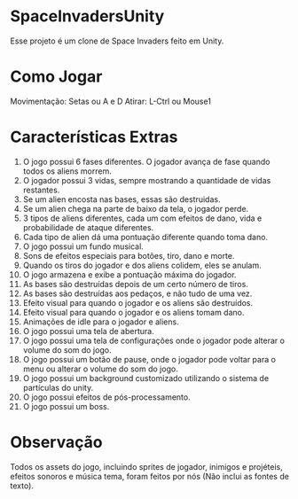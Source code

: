 # SpaceInvadersUnity

Esse projeto é um clone de Space Invaders feito em Unity.

# Como Jogar

Movimentação: Setas ou A e D
Atirar: L-Ctrl ou Mouse1

# Características Extras

1. O jogo possui 6 fases diferentes. O jogador avança de fase quando todos os aliens morrem.
2. O jogador possui 3 vidas, sempre mostrando a quantidade de vidas restantes.
3. Se um alien encosta nas bases, essas são destruidas.
4. Se um alien chega na parte de baixo da tela, o jogador perde.
5. 3 tipos de aliens diferentes, cada um com efeitos de dano, vida e probabilidade de ataque diferentes. 
6. Cada tipo de alien dá uma pontuação diferente quando toma dano.
7. O jogo possui um fundo musical.
8. Sons de efeitos especiais para botões, tiro, dano e morte.
9. Quando os tiros do jogador e dos aliens colidem, eles se anulam.
10. O jogo armazena e exibe a pontuação máxima do jogador.
11. As bases são destruídas depois de um certo número de tiros.
12. As bases são destruídas aos pedaços, e não tudo de uma vez.
13. Efeito visual para quando o jogador e os aliens são destruídos.
14. Efeito visual para quando o jogador e os aliens tomam dano.
15. Animações de idle para o jogador e aliens.
16. O jogo possui uma tela de abertura.
17. O jogo possui uma tela de configurações onde o jogador pode alterar o volume do som do jogo.
18. O jogo possui um botão de pause, onde o jogador pode voltar para o menu ou alterar o volume do som do jogo.
19. O jogo possui um background customizado utilizando o sistema de partículas do unity.
20. O jogo possui efeitos de pós-processamento.
21. O jogo possui um boss.

# Observação

Todos os assets do jogo, incluindo sprites de jogador, inimigos e projéteis, efeitos sonoros e música tema, foram feitos por nós (Não inclui as fontes de texto).
